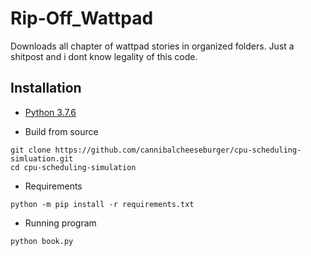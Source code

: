 # Rip-Off_Wattpad

Downloads all chapter of wattpad stories  in organized folders. Just a shitpost and i dont know legality of this code.

## Installation

 - [Python 3.7.6](https://www.python.org/downloads/)


 - Build from source

```
git clone https://github.com/cannibalcheeseburger/cpu-scheduling-simluation.git
cd cpu-scheduling-simulation
```


 - Requirements
```
python -m pip install -r requirements.txt
```

 - Running program
 ```
python book.py
 ```